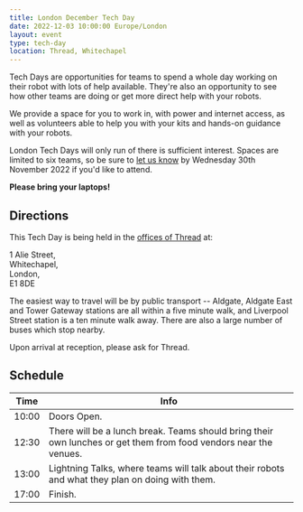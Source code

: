```yaml
---
title: London December Tech Day
date: 2022-12-03 10:00:00 Europe/London
layout: event
type: tech-day
location: Thread, Whitechapel
---
```


Tech Days are opportunities for teams to spend a whole day working on their
robot with lots of help available. They're also an opportunity to see how other
teams are doing or get more direct help with your robots.

We provide a space for you to work in, with power and internet access, as well
as volunteers able to help you with your kits and hands-on guidance with your
robots.

London Tech Days will only run of there is sufficient interest. Spaces are
limited to six teams, so be sure to [let us know][tech-day-signup] by Wednesday
30th November 2022 if you'd like to attend.

**Please bring your laptops!**

## Directions

This Tech Day is being held in the [offices of Thread][venue-map] at:

1 Alie Street,<br>
Whitechapel,<br>
London,<br>
E1 8DE

The easiest way to travel will be by public transport -- Aldgate, Aldgate East
and Tower Gateway stations are all within a five minute walk, and Liverpool
Street station is a ten minute walk away. There are also a large number of
buses which stop nearby.

Upon arrival at reception, please ask for Thread.

## Schedule

| Time  | Info |
|-------|------|
| 10:00 | Doors Open. |
| 12:30 | There will be a lunch break. Teams should bring their own lunches or get them from food vendors near the venues. |
| 13:00 | Lightning Talks, where teams will talk about their robots and what they plan on doing with them. |
| 17:00 | Finish. |

[venue-map]: https://www.google.com/maps/d/edit?mid=1pE5GCb4sxCgY43qFYhNW0w1K6EJ_sCI
[tech-day-signup]: https://forms.gle/xqUxJ6GFqbJfeJdZ9
[teams-contact]: mailto:teams@studentrobotics.org
